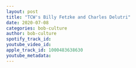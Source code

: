 ```yaml
---
layout: post
title: "TCW's Billy Fetzke and Charles Delutri"
date: 2020-07-08
categories: bob-culture
author: bob-culture
spotify_track_id: 
youtube_video_id: 
apple_track_id: 1000483638630
youtube_metadata: 
---
```

